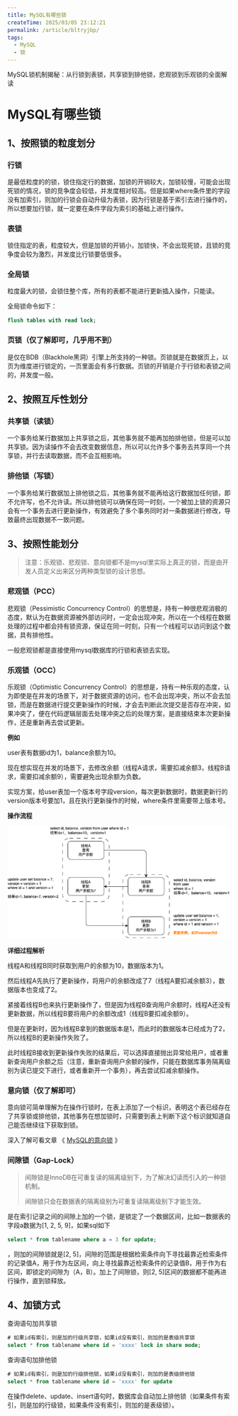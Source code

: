 ```yaml
---
title: MySQL有哪些锁
createTime: 2025/03/05 23:12:21
permalink: /article/bltryjbp/
tags:
  - MySQL
  - 锁
---
```


MySQL锁机制揭秘：从行锁到表锁，共享锁到排他锁，悲观锁到乐观锁的全面解读



<!-- more -->

# MySQL有哪些锁

## 1、按照锁的粒度划分

### 行锁

是最低粒度的的锁，锁住指定行的数据，加锁的开销较大，加锁较慢，可能会出现死锁的情况，锁的竞争度会较低，并发度相对较高。但是如果where条件里的字段没有加索引，则加的行锁会自动升级为表锁，因为行锁是基于索引去进行操作的，所以想要加行锁，就一定要在条件字段为索引的基础上进行操作。

### 表锁

锁住指定的表，粒度较大，但是加锁的开销小，加锁快，不会出现死锁，且锁的竞争度会较为激烈，并发度比行锁要低很多。

### 全局锁

粒度最大的锁，会锁住整个库，所有的表都不能进行更新插入操作，只能读。

全局锁命令如下：

```sql
flush tables with read lock;
```

### 页锁（仅了解即可，几乎用不到）

是仅在BDB（Blackhole黑洞）引擎上所支持的一种锁。页锁就是在数据页上，以页为维度进行锁定的，一页里面会有多行数据。页锁的开销是介于行锁和表锁之间的，并发度一般。



## 2、按照互斥性划分

### 共享锁（读锁）

一个事务给某行数据加上共享锁之后，其他事务就不能再加拍排他锁，但是可以加共享锁。因为读操作不会去改变数据信息，所以可以允许多个事务去共享同一个共享锁，并行去读取数据，而不会互相影响。

### 排他锁（写锁）

一个事务给某行数据加上排他锁之后，其他事务就不能再给这行数据加任何锁，即不允许写，也不允许读。所以排他锁可以确保在同一时刻，一个被加上锁的资源只会有一个事务去进行更新操作，有效避免了多个事务同时对一条数据进行修改，导致最终出现数据不一致问题。



## 3、按照性能划分

> 注意：乐观锁、悲观锁、意向锁都不是mysql里实际上真正的锁，而是由开发人员定义出来区分两种类型锁的设计思想。



### 悲观锁（PCC）

悲观锁（Pessimistic Concurrency Control）的思想是，持有一种很悲观消极的态度，默认为在数据资源被外部访问时，一定会出现冲突，所以在一个线程在数据处理的过程中都会持有锁资源，保证在同一时刻，只有一个线程可以访问到这个数据，具有排他性。

一般悲观锁都是直接使用mysql数据库的行锁和表锁去实现。



### 乐观锁（OCC）

乐观锁（Optimistic Concurrency Control）的思想是，持有一种乐观的态度，认为即使是在并发的场景下，对于数据资源的访问，也不会出现冲突，所以不会去加锁，而是在数据进行提交更新操作的时候，才会去判断此次提交是否存在冲突，如果冲突了，便在代码逻辑层面去处理冲突之后的处理方案，是直接结束本次更新操作，还是重新再去尝试更新。



**例如**

user表有数据id为1，balance余额为10。

现在想实现在并发的场景下，去修改余额（线程A请求，需要扣减余额3，线程B请求，需要扣减余额9），需要避免出现余额为负数。

实现方案，给user表加一个版本号字段version，每次更新数据时，数据更新行的version版本号要加1，且在执行更新操作的时候，where条件里需要带上版本号。

**操作流程**

![Optimistic-Concurrency-Control](images/Optimistic-Concurrency-Control.png)

**详细过程解析**

线程A和线程B同时获取到用户的余额为10，数据版本为1。

然后线程A先执行了更新操作，将用户的余额改成了7（线程A要扣减余额3），数据版本也变成了2。

紧接着线程B也来执行更新操作了，但是因为线程B查询用户余额时，线程A还没有更新数据，所以线程B要将用户的余额改成1（线程B要扣减余额9）。

但是在更新时，因为线程B拿到的数据版本是1，而此时的数据版本已经成为了2，所以线程B的更新操作失败了。

此时线程B接收到更新操作失败的结果后，可以选择直接抛出异常给用户，或者重新查询用户余额之后（注意，重新查询用户余额的操作，只能在数据库事务隔离级别为读已提交下进行，或者重新开一个事务），再去尝试扣减余额操作。



### 意向锁（仅了解即可）

意向锁可简单理解为在操作行锁时，在表上添加了一个标识，表明这个表已经存在了共享锁或排他锁，其他事务在想加锁时，只需要到表上判断下这个标识就知道自己能否继续往下获取到锁。

深入了解可看文章 《  [MySQL的意向锁](./103.MySQL的意向锁)  》



### 间隙锁（Gap-Lock）

> 间隙锁是InnoDB在可重复读的隔离级别下，为了解决幻读而引入的一种锁机制。
>
> 间隙锁只会在数据表的隔离级别为可重复读隔离级别下才能生效。

是在索引记录之间的间隙上加的一个锁，是锁定了一个数据区间，比如一数据表的字段a数据为[1, 2, 5, 9]，如果sql如下

```sql
select * from tablename where a = 3 for update;
```

，则加的间隙锁就是[2, 5]，间隙的范围是根据检索条件向下寻找最靠近检索条件的记录值A，用于作为左区间，向上寻找最靠近检索条件的记录值B，用于作为右区间，即锁定的间隙为（A，B）。加上了间隙锁，则[2, 5]区间的数据都不能再进行操作，直到锁释放。





## 4、加锁方式

查询语句加共享锁

```sql
# 如果id有索引，则是加的行级共享锁，如果id没有索引，则加的是表级共享锁
select * from tablename where id = 'xxxx' lock in share mode;
```

查询语句加排他锁

```sql
# 如果id有索引，则是加的行级排他锁，如果id没有索引，则加的是表级排他锁
select * from tablename where id = 'xxxx' for update
```

在操作delete、update、insert语句时，数据库会自动加上排他锁（如果条件有索引，则是加的行级锁，如果条件没有索引，则加的是表级锁）。